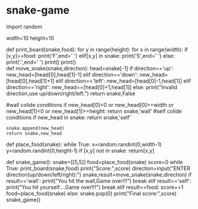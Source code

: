 # snake-game
import random

width=10
height=10

def print_board(snake,food):
    for y in range(height):
        for x in range(width):
            if [x,y]==food:
                print('F',end=' ')
            elif[x,y] in snake:
                print('S',end=' ')
            else:
                print('.',end=' ')
        print()
    print()  
def move_snake(snake,direction):
    head=snake[-1]
    if direction=='up':
        new_head=[head[0],head[1]-1]
    elif direction=='down':
        new_head=[head[0],head[1]+1]
    elif direction=='left':
        new_head=[head[0]-1,head[1]]
    elif direction=='right':
        new_head==[head[0]+1,head[1]]
    else:
        print("Invalid direction,use up/down/right/left.")
        return snake,False
        
#wall colide conditions
    if new_head[0]<0 or new_head[0]>=width or new_head[1]<0 or new_head[1]>=height:
        return snake,'wall'
#self colide conditions
    if new_head in snake:
        return snake,'self'
        
    snake.append(new_head)
    return snake,new_head
def place_food(snake):
    while True:
        x=random.randint(0,width-1)
        y=random.randint(0,height-1)
        if [x,y] not in snake:
            return[x,y]
            
def snake_game():
    snake=[[5,5]]
    food=place_food(snake)
    score=0
    while True:
        print_board(snake,food)
        print("Score:",score)
        direction=input("ENTER direction(up/down/left/right):")
        snake,result=move_snake(snake,direction)
        if result=='wall':
            print("You hit the wall,Game over!!!")
            break
        elif result=='self':
            print("You hit yourself....Game over!!!")
            break
        elif result==food:
            score+=1
            food=place_food(snake)
        else:
            snake.pop(0)
    print("Final score:",score)
snake_game()               
